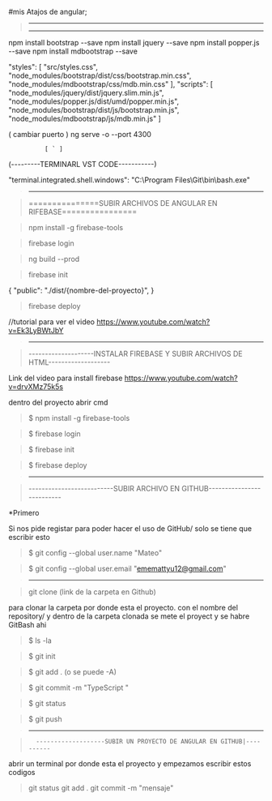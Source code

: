 #mis Atajos de angular;
>------------------------------------------------------
>------------------------------------------------------

 npm install bootstrap --save
 npm install jquery --save
 npm install popper.js --save
 npm install mdbootstrap --save

"styles": [
              "src/styles.css",
              "node_modules/bootstrap/dist/css/bootstrap.min.css",
              "node_modules/mdbootstrap/css/mdb.min.css"
            ],
            "scripts": [
              "node_modules/jquery/dist/jquery.slim.min.js",
              "node_modules/popper.js/dist/umd/popper.min.js",
              "node_modules/bootstrap/dist/js/bootstrap.min.js",
              "node_modules/mdbootstrap/js/mdb.min.js"
            ]


( cambiar puerto )
ng serve -o --port 4300   

              [ ` ]


(---------TERMINARL VST CODE-----------)

"terminal.integrated.shell.windows": "C:\\Program Files\\Git\\bin\\bash.exe"

>------------------------------------------------------

>===============SUBIR ARCHIVOS DE ANGULAR EN RIFEBASE================

> npm install -g firebase-tools

> firebase login

> ng build --prod

> firebase init

{
    "public": "./dist/{nombre-del-proyecto}",
}

> firebase deploy

//tutorial para ver el video
https://www.youtube.com/watch?v=Ek3LyBWtJbY

>------------------------------------------------------

>--------------------INSTALAR FIREBASE Y SUBIR ARCHIVOS DE HTML-------------------

Link del video para install firebase https://www.youtube.com/watch?v=drvXMz75k5s

dentro del proyecto abrir cmd

>$ npm install -g firebase-tools

>$ firebase login

>$ firebase init

>$ firebase deploy


>------------------------------------------------------

>--------------------------SUBIR ARCHIVO EN GITHUB--------------------------

*Primero

Si nos pide registar para poder hacer el uso de GitHub/ solo se tiene que escribir esto 

>$ git config --global user.name "Mateo"

>$ git config --global user.email "ememattyu12@gmail.com"

>------------------------------------------------------

> git clone (link de la carpeta en Github)

para clonar la carpeta por donde esta el proyecto.
con el nombre del repository/ y dentro de la carpeta clonada se mete el proyect y  se habre GitBash ahi


>$ ls -la

>$ git init

>$ git add . (o se puede -A)

>$ git commit -m "TypeScript "

>$ git status

>$ git push

>------------------------------------------------------

>       -------------------SUBIR UN PROYECTO DE ANGULAR EN GITHUB|----------

abrir un terminal por donde esta el proyecto y empezamos escribir estos codigos

> git status
> git add .
> git commit -m "mensaje"
























